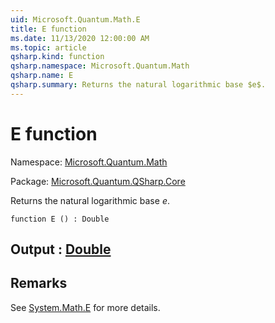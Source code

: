 ```yaml
---
uid: Microsoft.Quantum.Math.E
title: E function
ms.date: 11/13/2020 12:00:00 AM
ms.topic: article
qsharp.kind: function
qsharp.namespace: Microsoft.Quantum.Math
qsharp.name: E
qsharp.summary: Returns the natural logarithmic base $e$.
---
```


# E function

Namespace: [Microsoft.Quantum.Math](xref:Microsoft.Quantum.Math)

Package: [Microsoft.Quantum.QSharp.Core](https://nuget.org/packages/Microsoft.Quantum.QSharp.Core)


Returns the natural logarithmic base $e$.

```qsharp
function E () : Double
```


## Output : [Double](xref:microsoft.quantum.lang-ref.double)



## Remarks

See [System.Math.E](https://docs.microsoft.com/dotnet/api/system.math.e) for more details.